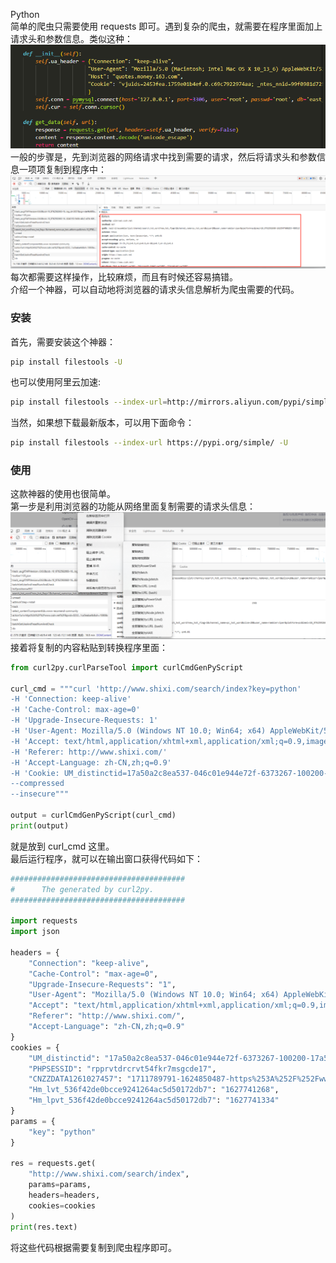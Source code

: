 Python<br />简单的爬虫只需要使用 requests 即可。遇到复杂的爬虫，就需要在程序里面加上请求头和参数信息。类似这种：<br />![](./img/1675729781802-5464189f-c887-473d-9602-1a6a4a24c1a2.png)<br />一般的步骤是，先到浏览器的网络请求中找到需要的请求，然后将请求头和参数信息一项项复制到程序中：<br />![](./img/1675729781748-b7b56bc5-b983-4c49-91cd-4285fb523ca3.png)<br />每次都需要这样操作，比较麻烦，而且有时候还容易搞错。<br />介绍一个神器，可以自动地将浏览器的请求头信息解析为爬虫需要的代码。
<a name="SUgnX"></a>
### 安装
首先，需要安装这个神器：
```bash
pip install filestools -U
```
也可以使用阿里云加速:
```bash
pip install filestools --index-url=http://mirrors.aliyun.com/pypi/simple -U
```
当然，如果想下载最新版本，可以用下面命令：
```bash
pip install filestools --index-url https://pypi.org/simple/ -U
```
<a name="cmpo4"></a>
### 使用
这款神器的使用也很简单。<br />第一步是利用浏览器的功能从网络里面复制需要的请求头信息：<br />![](./img/1675729781680-4fbb0182-d1f6-4eb7-9575-89af58ab05e4.png)<br />接着将复制的内容粘贴到转换程序里面：
```python
from curl2py.curlParseTool import curlCmdGenPyScript

curl_cmd = """curl 'http://www.shixi.com/search/index?key=python'
-H 'Connection: keep-alive'
-H 'Cache-Control: max-age=0'
-H 'Upgrade-Insecure-Requests: 1'
-H 'User-Agent: Mozilla/5.0 (Windows NT 10.0; Win64; x64) AppleWebKit/537.36 (KHTML, like Gecko) Chrome/91.0.4472.124 Safari/537.36'
-H 'Accept: text/html,application/xhtml+xml,application/xml;q=0.9,image/avif,image/webp,image/apng,*/*;q=0.8,application/signed-exchange;v=b3;q=0.9'
-H 'Referer: http://www.shixi.com/'
-H 'Accept-Language: zh-CN,zh;q=0.9'
-H 'Cookie: UM_distinctid=17a50a2c8ea537-046c01e944e72f-6373267-100200-17a50a2c8eb4ff; PHPSESSID=rpprvtdrcrvt54fkr7msgcde17; CNZZDATA1261027457=1711789791-1624850487-https%253A%252F%252Fwww.baidu.com%252F%7C1627741311; Hm_lvt_536f42de0bcce9241264ac5d50172db7=1627741268; Hm_lpvt_536f42de0bcce9241264ac5d50172db7=1627741334'
--compressed
--insecure"""

output = curlCmdGenPyScript(curl_cmd)
print(output)
```
就是放到 curl_cmd 这里。<br />最后运行程序，就可以在输出窗口获得代码如下：
```python
#######################################
#      The generated by curl2py.      
#######################################

import requests
import json

headers = {
    "Connection": "keep-alive",
    "Cache-Control": "max-age=0",
    "Upgrade-Insecure-Requests": "1",
    "User-Agent": "Mozilla/5.0 (Windows NT 10.0; Win64; x64) AppleWebKit/537.36 (KHTML, like Gecko) Chrome/91.0.4472.124 Safari/537.36",
    "Accept": "text/html,application/xhtml+xml,application/xml;q=0.9,image/avif,image/webp,image/apng,*/*;q=0.8,application/signed-exchange;v=b3;q=0.9",
    "Referer": "http://www.shixi.com/",
    "Accept-Language": "zh-CN,zh;q=0.9"
}
cookies = {
    "UM_distinctid": "17a50a2c8ea537-046c01e944e72f-6373267-100200-17a50a2c8eb4ff",
    "PHPSESSID": "rpprvtdrcrvt54fkr7msgcde17",
    "CNZZDATA1261027457": "1711789791-1624850487-https%253A%252F%252Fwww.baidu.com%252F%7C1627741311",
    "Hm_lvt_536f42de0bcce9241264ac5d50172db7": "1627741268",
    "Hm_lpvt_536f42de0bcce9241264ac5d50172db7": "1627741334"
}
params = {
    "key": "python"
}

res = requests.get(
    "http://www.shixi.com/search/index",
    params=params,
    headers=headers,
    cookies=cookies
)
print(res.text)
```
将这些代码根据需要复制到爬虫程序即可。
